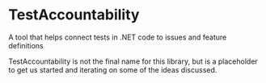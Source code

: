 # TestAccountability
A tool that helps connect tests in .NET code to issues and feature definitions

TestAccountability is not the final name for this library, but is a placeholder to get us started and iterating on some of the ideas discussed.
